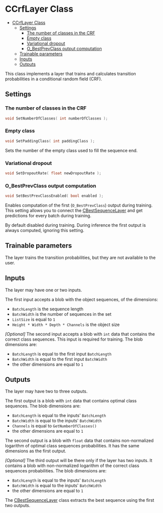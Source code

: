 # CCrfLayer Class

<!-- TOC -->

- [CCrfLayer Class](#ccrflayer-class)
    - [Settings](#settings)
        - [The number of classes in the CRF](#the-number-of-classes-in-the-crf)
        - [Empty class](#empty-class)
        - [Variational dropout](#variational-dropout)
        - [O_BestPrevClass output computation](#O_BestPrevClass-output-computation)
    - [Trainable parameters](#trainable-parameters)
    - [Inputs](#inputs)
    - [Outputs](#outputs)

<!-- /TOC -->

This class implements a layer that trains and calculates transition probabilities in a conditional random field (CRF).

## Settings

### The number of classes in the CRF

```c++
void SetNumberOfClasses( int numberOfClasses );
```

### Empty class

```c++
void SetPaddingClass( int paddingClass );
```

Sets the number of the empty class used to fill the sequence end.

### Variational dropout

```c++
void SetDropoutRate( float newDropoutRate );
```

### O_BestPrevClass output computation

```c++
void SetBestPrevClassEnabled( bool enabled );
```

Enables computation of the first (`O_BestPrevClass`) output during training.
This setting allows you to connect the [CBestSequenceLayer](BestSequenceLayer.md) and get predictions for every batch during training.

By default disabled during training. During inference the first output is always computed, ignoring this setting.

## Trainable parameters

The layer trains the transition probabilities, but they are not available to the user.

## Inputs

The layer may have one or two inputs.

The first input accepts a blob with the object sequences, of the dimensions:

- `BatchLength` is the sequence length
- `BatchWidth` is the number of sequences in the set
- `ListSize` is equal to `1`
- `Height * Width * Depth * Channels` is the object size

*[Optional]* The second input accepts a blob with `int` data that contains the correct class sequences. This input is required for training. The blob dimensions are:

- `BatchLength` is equal to the first input `BatchLength`
- `BatchWidth` is equal to the first input `BatchWidth`
- the other dimensions are equal to `1`

## Outputs

The layer may have two to three outputs.

The first output is a blob with `int` data that contains optimal class sequences. The blob dimensions are:

- `BatchLength` is equal to the inputs' `BatchLength`
- `BatchWidth` is equal to the inputs' `BatchWidth`
- `Channels` is equal to `GetNumberOfClasses()`
- the other dimensions are equal to `1`

The second output is a blob with `float` data that contains non-normalized logarithm of optimal class sequences probabilities. It has the same dimensions as the first output.

*[Optional]* The third output will be there only if the layer has two inputs. It contains a blob with non-normalized logarithm of the correct class sequences probabilities. The blob dimensions are:

- `BatchLength` is equal to the inputs' `BatchLength`
- `BatchWidth` is equal to the inputs' `BatchWidth`
- the other dimensions are equal to `1`

The [CBestSequenceLayer](BestSequenceLayer.md) class extracts the best sequence using the first two outputs.
